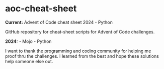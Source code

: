 # aoc-cheat-sheet  
**Current:** Advent of Code cheat sheet 2024 - Python

GitHub repository for cheat-sheet scripts for Advent of Code challenges.

**2024:** - Mojo - Python 

I want to thank the programming and coding community for helping me proof thru the challenges. I learned from the best and hope these solutions help someone else out.
